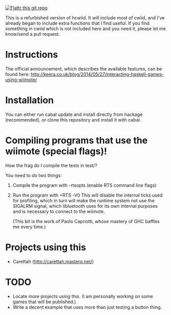 [![Flattr this git repo](http://api.flattr.com/button/flattr-badge-large.png)](https://flattr.com/submit/auto?user_id=ivanperez-keera&url=https://github.com/ivanperez-keera/hcwiid&title=HCwiid&language=&tags=github&category=software) 

This is a refurbished version of hcwiid. It will include most of cwiid,
and I've already began to include extra functions that I find useful.
If you find something in cwiid which is not included here and you need it,
please let me know/send a pull request.

Instructions
============

The official announcement, which describes the available features,
can be found here:
http://keera.co.uk/blog/2014/05/27/interacting-haskell-games-using-wiimote/

Installation
============

You can either run cabal update and install directly from hackage
(recommended), or clone this repository and install it with cabal. 

Compiling programs that use the wiimote (special flags)!
========================================================

How the frag do I compile the tests in test/?

You need to do two things:

1. Compile the program with -rtsopts (enable RTS command line flags)

2. Run the program with +RTS -V0
   This will disable the internal ticks used for profiling, which
   in turn will make the runtime system not use the SIGALRM signal,
   which libluetooth uses for its own internal purposes and is necessary
   to connect to the wiimote.

   (This bit is the work of Paolo Capriotti, whose mastery of GHC
    baffles me every time.)

Projects using this
===================
* Carettah (http://carettah.masterq.net/)

TODO
========
* Locate more projects using this. (I am personally working on some games that
  will be published.)
* Write a decent example that uses more than just testing a button thing.
